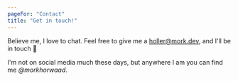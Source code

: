 ```yaml
---
pageFor: "Contact"
title: "Get in touch!"
---
```


Believe me, I love to chat. Feel free to give me a [holler@mork.dev](mailto:holler@mork.dev?subject=howdy!), and I'll be in touch 👋

I'm not on social media much these days, but anywhere I am you can find me _@morkhorwaad_. 

